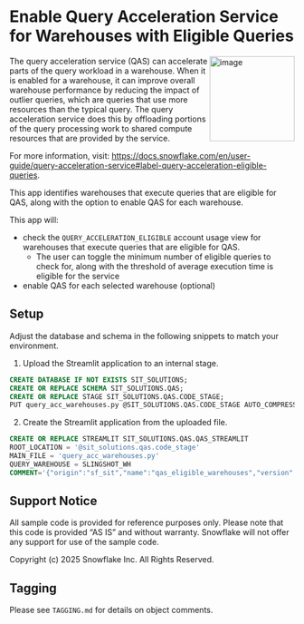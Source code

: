 # Enable Query Acceleration Service for Warehouses with Eligible Queries

<a href="https://emerging-solutions-toolbox.streamlit.app/">
    <img src="https://github.com/user-attachments/assets/aa206d11-1d86-4f32-8a6d-49fe9715b098" alt="image" width="150" align="right";">
</a>

The query acceleration service (QAS) can accelerate parts of the query workload in a warehouse. When it is enabled for a warehouse, it can improve overall warehouse performance by reducing the impact of outlier queries, which are queries that use more resources than the typical query. The query acceleration service does this by offloading portions of the query processing work to shared compute resources that are provided by the service.

For more information, visit:  https://docs.snowflake.com/en/user-guide/query-acceleration-service#label-query-acceleration-eligible-queries.

This app identifies warehouses that execute queries that are eligible for QAS, along with the option to enable QAS for each warehouse.

This app will:
- check the `QUERY_ACCELERATION_ELIGIBLE` account usage view for warehouses that execute queries that are eligible for QAS.
    - The user can toggle the minimum number of eligible queries to check for, along with the threshold of average execution time is eligible for the service
- enable QAS for each selected warehouse (optional)

## Setup

Adjust the database and schema in the following snippets to match your environment.

1. Upload the Streamlit application to an internal stage.
```sql
CREATE DATABASE IF NOT EXISTS SIT_SOLUTIONS;
CREATE OR REPLACE SCHEMA SIT_SOLUTIONS.QAS;
CREATE OR REPLACE STAGE SIT_SOLUTIONS.QAS.CODE_STAGE;
PUT query_acc_warehouses.py @SIT_SOLUTIONS.QAS.CODE_STAGE AUTO_COMPRESS=FALSE FORCE=TRUE;
```
2. Create the Streamlit application from the uploaded file.
```sql
CREATE OR REPLACE STREAMLIT SIT_SOLUTIONS.QAS.QAS_STREAMLIT
ROOT_LOCATION = '@sit_solutions.qas.code_stage'
MAIN_FILE = 'query_acc_warehouses.py'
QUERY_WAREHOUSE = SLINGSHOT_WH
COMMENT='{"origin":"sf_sit","name":"qas_eligible_warehouses","version":{"major":1, "minor":0},"attributes":"session_tag"}';
```

## Support Notice

All sample code is provided for reference purposes only. Please note that this code is provided “AS IS” and without warranty.  Snowflake will not offer any support for use of the sample code.


Copyright (c) 2025 Snowflake Inc. All Rights Reserved.

## Tagging

Please see `TAGGING.md` for details on object comments.